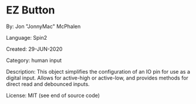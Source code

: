 # EZ Button

By: Jon "JonnyMac" McPhalen

Language: Spin2

Created: 29-JUN-2020

Category: human input

Description:
This object simplifies the configuration of an IO pin for use as a digital input. Allows for active-high or active-low, and provides methods for direct read and debounced inputs.

License: MIT (see end of source code)
